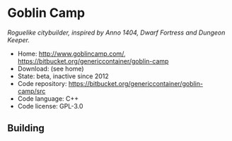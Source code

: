 # Goblin Camp

_Roguelike citybuilder, inspired by Anno 1404, Dwarf Fortress and Dungeon Keeper._

- Home: http://www.goblincamp.com/, https://bitbucket.org/genericcontainer/goblin-camp
- Download: (see home)
- State: beta, inactive since 2012
- Code repository: https://bitbucket.org/genericcontainer/goblin-camp/src
- Code language: C++
- Code license: GPL-3.0

## Building


